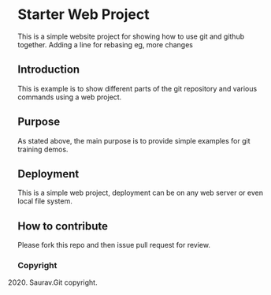 # Starter Web Project

This is a simple website project for showing how to use git and github together. Adding a line for rebasing eg, more changes

## Introduction

This is example is to show different parts of the git repository and various commands using a web project.

## Purpose

As stated above, the main purpose is to provide simple examples for git training demos.

## Deployment

This is a simple web project, deployment can be on any web server or even local file system.

## How to contribute

Please fork this repo and then issue pull request for review.

### Copyright

2020. Saurav.Git copyright.
